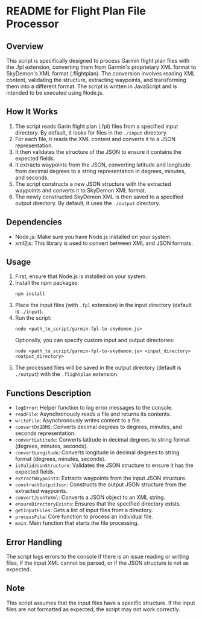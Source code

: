 # README for Flight Plan File Processor

## Overview

This script is specifically designed to process Garmin flight plan files with the .fpl extension, converting them from Garmin's proprietary XML format to SkyDemon's XML format (.flightplan). The conversion involves reading XML content, validating the structure, extracting waypoints, and transforming them into a different format. The script is written in JavaScript and is intended to be executed using Node.js.

## How It Works

1. The script reads Garin flight plan (.fpl) files from a specified input directory. By default, it looks for files in the `./input` directory.
2. For each file, it reads the XML content and converts it to a JSON representation.
3. It then validates the structure of the JSON to ensure it contains the expected fields.
4. It extracts waypoints from the JSON, converting latitude and longitude from decimal degrees to a string representation in degrees, minutes, and seconds.
5. The script constructs a new JSON structure with the extracted waypoints and converts it to SkyDemon XML format.
6. The newly constructed SkyDemon XML is then saved to a specified output directory. By default, it uses the `./output` directory.

## Dependencies

- Node.js: Make sure you have Node.js installed on your system.
- xml2js: This library is used to convert between XML and JSON formats.

## Usage

1. First, ensure that Node.js is installed on your system.
2. Install the npm packages:
   ```
   npm install
   ```
3. Place the input files (with `.fpl` extension) in the input directory (default is `./input`).
4. Run the script:
   ```
   node <path_to_script/garmin-fpl-to-skydemon.js>
   ```
   Optionally, you can specify custom input and output directories:
   ```
   node <path_to_script/garmin-fpl-to-skydemon.js> <input_directory> <output_directory>
   ```
5. The processed files will be saved in the output directory (default is `./output`) with the `.flightplan` extension.

## Functions Description

- `logError`: Helper function to log error messages to the console.
- `readFile`: Asynchronously reads a file and returns its contents.
- `writeFile`: Asynchronously writes content to a file.
- `convertDd2DMS`: Converts decimal degrees to degrees, minutes, and seconds representation.
- `convertLatitude`: Converts latitude in decimal degrees to string format (degrees, minutes, seconds).
- `convertLongitude`: Converts longitude in decimal degrees to string format (degrees, minutes, seconds).
- `isValidJsonStructure`: Validates the JSON structure to ensure it has the expected fields.
- `extractWaypoints`: Extracts waypoints from the input JSON structure.
- `constructOutputJson`: Constructs the output JSON structure from the extracted waypoints.
- `convertJsonToXml`: Converts a JSON object to an XML string.
- `ensureDirectoryExists`: Ensures that the specified directory exists.
- `getInputFiles`: Gets a list of input files from a directory.
- `processFile`: Core function to process an individual file.
- `main`: Main function that starts the file processing.

## Error Handling

The script logs errors to the console if there is an issue reading or writing files, if the input XML cannot be parsed, or if the JSON structure is not as expected.

## Note

This script assumes that the input files have a specific structure. If the input files are not formatted as expected, the script may not work correctly.
